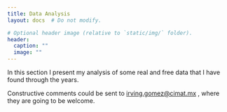 ```yaml
---
title: Data Analysis
layout: docs  # Do not modify.

# Optional header image (relative to `static/img/` folder).
header:
  caption: ""
  image: ""
---
```


In this section I present my analysis of some real and free data that I have found through the years.

Constructive comments could be sent to <a href='mailto:irving.gomez@cimat.mx'> irving.gomez@cimat.mx </a>, where they are going to be welcome.
